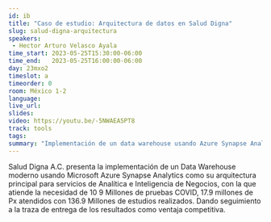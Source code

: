 ```yaml
---
id: ib
title: "Caso de estudio: Arquitectura de datos en Salud Digna"
slug: salud-digna-arquitectura
speakers:
 - Hector Arturo Velasco Ayala
time_start: 2023-05-25T15:30:00-06:00
time_end:   2023-05-25T16:00:00-06:00
day: 23mxo2
timeslot: a
timeorder: 0
room: México 1-2
language: 
live_url: 
slides: 
video: https://youtu.be/-5NWAEA5PT8
track: tools
tags:
summary: "Implementación de un data warehouse usando Azure Synapse Analytics."
---
```


Salud Digna A.C. presenta la implementación de un Data Warehouse moderno usando Microsoft Azure Synapse Analytics como su arquitectura principal para servicios de Analítica e Inteligencia de Negocios, con la que atiende la necesidad de 10 9 Millones de pruebas COVID, 17.9 millones de Px atendidos con 136.9 Millones de estudios realizados. Dando seguimiento a la traza de entrega de los resultados como ventaja competitiva.


